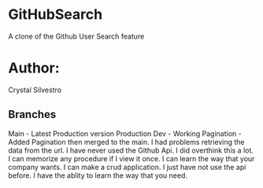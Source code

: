 # GitHubSearch
A clone of the Github User Search feature
# Author: 
Crystal Silvestro
## Branches
Main - Latest Production version
Production 
Dev - Working
Pagination - Added Pagination then merged to the main.
I had problems retrieving the data from the url. I have never used the Github Api. I did overthink this a lot. I can memorize any procedure if I view it once. I can learn the way that your company wants. I can make a crud application. I just have not use the api before. I have the ablity to learn the way that you need.   